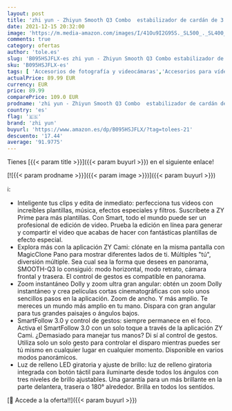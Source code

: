 ```yaml
---
layout: post
title: 'zhi yun - Zhiyun Smooth Q3 Combo  estabilizador de cardán de 3 ejes para smartphone con trípode de agarre con luz de relleno LED  compatible con iPhone y Android'
date: 2021-12-15 20:32:00
image: 'https://m.media-amazon.com/images/I/41Ou9I2G95S._SL500_._SL400_.jpg'
comments: true
category: ofertas
author: 'tole.es'
slug: 'B095HSJFLX-es zhi yun - Zhiyun Smooth Q3 Combo estabilizador de cardán...'
sku: 'B095HSJFLX-es'
tags: [ 'Accesorios de fotografía y videocámaras','Accesorios para vídeo y videocámaras','Electrónica','Fotografía y videocámaras','Soportes y estabilizadores para videocámaras','iphone','zhi yun', ]
actualPrice: 89.99 EUR
currency: EUR
price: 89.99
comparePrice: 109.0 EUR
prodname: 'zhi yun - Zhiyun Smooth Q3 Combo  estabilizador de cardán de 3 ejes para smartphone con trípode de agarre con luz de relleno LED  compatible con iPhone y Android'
country: 'es'
flag: '🇪🇸'
brand: 'zhi yun'
buyurl: 'https://www.amazon.es/dp/B095HSJFLX/?tag=tolees-21'
descuento: '17.44'
average: '91.9775'
---
```


Tienes [{{< param title >}}]({{< param buyurl >}}) en el siguiente enlace!

[![{{< param prodname >}}]({{< param image >}})]({{< param buyurl >}})

ℹ️:

- Inteligente tus clips y edita de inmediato: perfecciona tus videos con increíbles plantillas, música, efectos especiales y filtros. Suscríbete a ZY Prime para más plantillas. Con Smart, todo el mundo puede ser un profesional de edición de video. Prueba la edición en línea para generar y compartir el video que acabas de hacer con fantásticas plantillas de efecto especial.
- Explora más con la aplicación ZY Cami: clónate en la misma pantalla con MagicClone Pano para mostrar diferentes lados de ti. Múltiples "tú", diversión múltiple. Sea cual sea la forma que desees en panorama, SMOOTH-Q3 lo consiguió: modo horizontal, modo retrato, cámara frontal y trasera. El control de gestos es compatible en panorama.
- Zoom instantáneo Dolly y zoom ultra gran angular: obtén un zoom Dolly instantáneo y crea películas cortas cinematográficas con solo unos sencillos pasos en la aplicación. Zoom de ancho. Y más amplio. Te mereces un mundo más amplio en tu mano. Dispara con gran angular para tus grandes paisajes o ángulos bajos.
- SmartFollow 3.0 y control de gestos: siempre permanece en el foco. Activa el SmartFollow 3.0 con un solo toque a través de la aplicación ZY Cami. ¿Demasiado para manejar tus manos? Di sí al control de gestos. Utiliza solo un solo gesto para controlar el disparo mientras puedes ser tú mismo en cualquier lugar en cualquier momento. Disponible en varios modos panorámicos.
- Luz de relleno LED giratoria y ajuste de brillo: luz de relleno giratoria integrada con botón táctil para iluminarte desde todos los ángulos con tres niveles de brillo ajustables. Una garantía para un más brillante en la parte delantera, trasera o 180° alrededor. Brilla en todos los sentidos.

[🛒 Accede a la oferta!!]({{< param buyurl >}})
